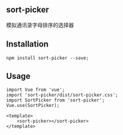 ## sort-picker
模拟通讯录字母排序的选择器
## Installation
```
npm install sort-picker --save;
```

## Usage
```
import Vue from 'vue';
import 'sort-picker/dist/sort-picker.css';
import SortPicker from 'sort-picker';
Vue.use(SortPicker);
```

```
<template>
	<sort-picker></sort-picker>
</template>
```

